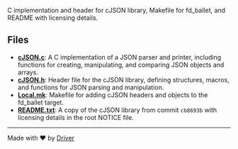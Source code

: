 <!--------------------------------------------------------------------------------->
<!-- IMPORTANT: This file is auto-generated by Driver (https://driver.ai). -------->
<!-- Manual edits may be overwritten on future commits. --------------------------->
<!--------------------------------------------------------------------------------->

C implementation and header for cJSON library, Makefile for fd_ballet, and README with licensing details.


## Files
- **[cJSON.c](cJSON.c.md)**: A C implementation of a JSON parser and printer, including functions for creating, manipulating, and comparing JSON objects and arrays.
- **[cJSON.h](cJSON.h.md)**: Header file for the cJSON library, defining structures, macros, and functions for JSON parsing and manipulation.
- **[Local.mk](Local.mk.md)**: Makefile for adding cJSON headers and objects to the fd_ballet target.
- **[README.txt](README.txt.md)**: A copy of the cJSON library from commit `cb8693b` with licensing details in the root NOTICE file.

---
Made with ❤️ by [Driver](https://www.driver.ai/)